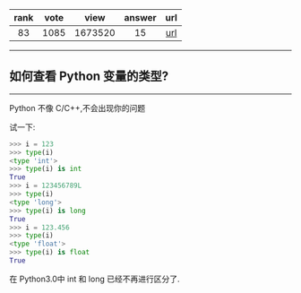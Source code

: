 
| rank | vote | view | answer | url |
|:-:|:-:|:-:|:-:|:-:|
|83|1085|1673520|15| [url](http://stackoverflow.com/questions/402504/how-to-determine-a-python-variables-type) |
***

##  如何查看 Python 变量的类型?

***

Python 不像 C/C++,不会出现你的问题

试一下:

```python
>>> i = 123
>>> type(i)
<type 'int'>
>>> type(i) is int
True
>>> i = 123456789L
>>> type(i)
<type 'long'>
>>> type(i) is long
True
>>> i = 123.456
>>> type(i)
<type 'float'>
>>> type(i) is float
True
```

在 Python3.0中 int 和 long 已经不再进行区分了.